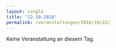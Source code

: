 ```yaml
---
layout: single
title: "22.10.2016"
permalink: /veranstaltungen/2016/10/22/
---
```


Keine Veranstaltung an diesem Tag.
